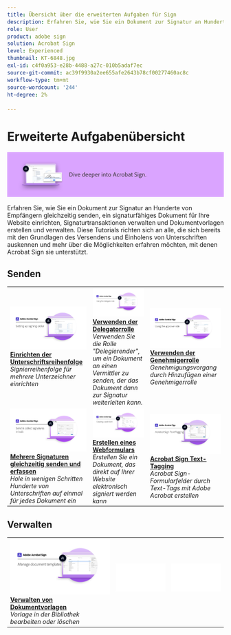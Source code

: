 ```yaml
---
title: Übersicht über die erweiterten Aufgaben für Sign
description: Erfahren Sie, wie Sie ein Dokument zur Signatur an Hunderte von Empfängern gleichzeitig senden, ein signaturfähiges Dokument für Ihre Website einrichten, Signaturtransaktionen verwalten und Dokumentvorlagen erstellen und verwalten.
role: User
product: adobe sign
solution: Acrobat Sign
level: Experienced
thumbnail: KT-6848.jpg
exl-id: c4f0a953-e28b-4488-a27c-010b5adaf7ec
source-git-commit: ac39f9930a2ee655afe2643b78cf00277460ac8c
workflow-type: tm+mt
source-wordcount: '244'
ht-degree: 2%

---
```


# Erweiterte Aufgabenübersicht

![Erweitertes Bild für Sign](../assets/Hero-Advanced.png)

Erfahren Sie, wie Sie ein Dokument zur Signatur an Hunderte von Empfängern gleichzeitig senden, ein signaturfähiges Dokument für Ihre Website einrichten, Signaturtransaktionen verwalten und Dokumentvorlagen erstellen und verwalten. Diese Tutorials richten sich an alle, die sich bereits mit den Grundlagen des Versendens und Einholens von Unterschriften auskennen und mehr über die Möglichkeiten erfahren möchten, mit denen Acrobat Sign sie unterstützt.

## Senden

<table style="table-layout:fixed">
<tr>
  <td>
    <a href="setting-up-routing.md">
      <img alt="Einrichten der Unterschriftsreihenfolge" src="../assets/Routing.png">
    </a>
    <div>
    <a href="setting-up-routing.md"><strong>Einrichten der Unterschriftsreihenfolge</strong></a>
    </div>
    <em>Signierreihenfolge für mehrere Unterzeichner einrichten</em>
    <br>
  </td>
  <td>
    <a href="delegate-signature.md">
      <img alt="An eine andere Person delegieren" src="../assets/Delegating.png" />
    </a>  
    <div>
    <a href="delegate-signature.md"><strong>Verwenden der Delegatorrolle</strong></a>
    </div>
    <em>Verwenden Sie die Rolle "Delegierender", um ein Dokument an einen Vermittler zu senden, der das Dokument dann zur Signatur weiterleiten kann.</em>
    <br>
  </td>
  <td>
    <a href="add-an-approver.md">
      <img alt="Verwenden der Genehmigerrolle" src="../assets/Approver.png" />
    </a>
    <div>
    <a href="add-an-approver.md"><strong>Verwenden der Genehmigerrolle</strong></a>
    </div>
    <em>Genehmigungsvorgang durch Hinzufügen einer Genehmigerrolle</em>
    <br>
  </td>
</tr>
<tr>
  <td>
    <a href="megasign.md">
      <img alt="Mehrere Signaturen gleichzeitig senden und erfassen" src="../assets/Megasign.png" />
    </a>
    <div>
    <a href="megasign.md"><strong>Mehrere Signaturen gleichzeitig senden und erfassen</strong></a>
    </div>
    <em>Hole in wenigen Schritten Hunderte von Unterschriften auf einmal für jedes Dokument ein</em>
    <br>
  </td>
  <td>
    <a href="webform.md">
      <img alt="Erstellen eines Webformulars" src="../assets/Webform.png" />
    </a>
    <div>
    <a href="webform.md"><strong>Erstellen eines Webformulars</strong></a>
    </div>
    <em>Erstellen Sie ein Dokument, das direkt auf Ihrer Website elektronisch signiert werden kann</em>
    <br>
  </td> 
  <td>
    <a href="adobe-sign-text-tagging.md">
      <img alt="Acrobat Sign Text-Tagging" src="../assets/Text-Tagging.png" />
  </a>
    <div>
    <a href="adobe-sign-text-tagging.md"><strong>Acrobat Sign Text-Tagging</strong></a>
    </div>
    <em>Acrobat Sign-Formularfelder durch Text-Tags mit Adobe Acrobat erstellen</em>
    <br>
  </td> 
</table>

## Verwalten

<table style="table-layout:fixed">
<tr>
  <td>
    <a href="edit-a-template.md">
      <img alt="Verwalten von Dokumentvorlagen" src="../assets/ManageTemplate.png" />
    </a>
    <div>
    <a href="edit-a-template.md"><strong>Verwalten von Dokumentvorlagen</strong></a>
    </div>
    <em>Vorlage in der Bibliothek bearbeiten oder löschen</em>
    <br>
  </td>  
  <td>
    <img alt="Spacer" src="../assets/Whitespacer.png" />
    <div>
    <br>
  </td>
  <td>
    <img alt="Spacer" src="../assets/Whitespacer.png" />
    <div>
    <br>
  </td>
</tr>
</table>
